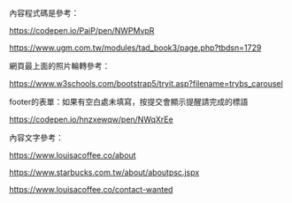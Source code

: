 內容程式碼是參考：

https://codepen.io/PaiP/pen/NWPMvpR

https://www.ugm.com.tw/modules/tad_book3/page.php?tbdsn=1729

網頁最上面的照片輪轉參考：

https://www.w3schools.com/bootstrap5/tryit.asp?filename=trybs_carousel

footer的表單：如果有空白處未填寫，按提交會顯示提醒請完成的標語

https://codepen.io/hnzxewqw/pen/NWqXrEe 

內容文字參考：

https://www.louisacoffee.co/about 

https://www.starbucks.com.tw/about/aboutpsc.jspx 

https://www.louisacoffee.co/contact-wanted
